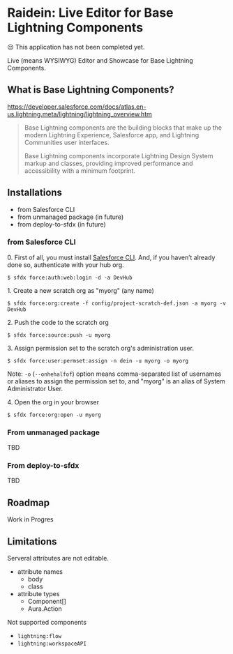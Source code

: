 # Raidein: Live Editor for Base Lightning Components

:pensive: This application has not been completed yet.

Live (means WYSIWYG) Editor and Showcase for Base Lightning Components.

## What is Base Lightning Components?

https://developer.salesforce.com/docs/atlas.en-us.lightning.meta/lightning/lightning_overview.htm

> Base Lightning components are the building blocks that make up the modern Lightning Experience, Salesforce app, and Lightning Communities user interfaces.  
>
> Base Lightning components incorporate Lightning Design System markup and classes, providing improved performance and accessibility with a minimum footprint.

## Installations

- from Salesforce CLI
- from unmanaged package (in future)
- from deploy-to-sfdx (in future)

### from Salesforce CLI

0\. First of all, you must install [Salesforce CLI](https://developer.salesforce.com/ja/tools/sfdxcli). And, if you haven’t already done so, authenticate with your hub org.

```
$ sfdx force:auth:web:login -d -a DevHub
```

1\. Create a new scratch org as "myorg" (any name)

```
$ sfdx force:org:create -f config/project-scratch-def.json -a myorg -v DevHub
```

2\. Push the code to the scratch org

```
$ sfdx force:source:push -u myorg
```

3\. Assign permission set to the scratch org's administration user.

```
$ sfdx force:user:permset:assign -n dein -u myorg -o myorg
```

Note: ``-o`` (``--onhehalfof``) option means comma-separated list of usernames or aliases to assign the permission set to, and "myorg" is an alias of System Administrator User.

4\. Open the org in your browser

```
$ sfdx force:org:open -u myorg
```

### From unmanaged package

TBD

### From deploy-to-sfdx

TBD

## Roadmap

Work in Progres

## Limitations

Serveral attributes are not editable.

- attribute names
  - body
  - class
- attribute types
  - Component[]
  - Aura.Action

Not supported components

- ``lightning:flow``
- ``lightning:workspaceAPI``
